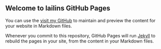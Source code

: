 ## Welcome to lailins GitHub Pages

You can use the [visit my GitHub](https://github.com/llailinn/hello-my-world/edit/gh-pages/index.md) to maintain and preview the content for your website in Markdown files.

Whenever you commit to this repository, GitHub Pages will run [Jekyll](https://jekyllrb.com/) to rebuild the pages in your site, from the content in your Markdown files.


